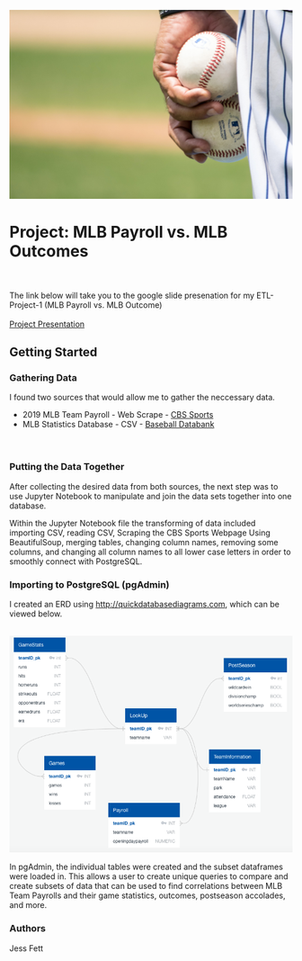 ![Baseball Image](https://github.com/jessfett/ETL-Project-1/blob/main/Images/jose-morales-3k_FcShH0jY-unsplash.jpg)

# Project: MLB Payroll vs. MLB Outcomes</br></br>

The link below will take you to the google slide presenation for my ETL-Project-1 (MLB Payroll vs. MLB Outcome)</br></br>
[Project Presentation](https://docs.google.com/presentation/d/14S_7Sir97bALFzHrfzwbBoxfyIS9VENwlw5ANf3TPEw/edit?usp=sharing)

## Getting Started

### Gathering Data</br>

I found two sources that would allow me to gather the neccessary data. 

- 2019 MLB Team Payroll  - Web Scrape - [CBS Sports](https://www.cbssports.com/mlb/news/2019-mlb-opening-day-payrolls-red-sox-cubs-yankees-open-season-above-competitive-balance-tax-threshold/)</br>
- MLB Statistics Database - CSV - [Baseball Databank](https://github.com/chadwickbureau/baseballdatabank)</br>
</br></br>

### Putting the Data Together</br>

After collecting the desired data from both sources, the next step was to use Jupyter Notebook to manipulate and join the data sets together into one database.

Within the Jupyter Notebook file the transforming of data included importing CSV, reading CSV, Scraping the CBS Sports Webpage Using BeautifulSoup, merging tables, changing column names, removing some columns, and changing all column names to all lower case letters in order to smoothly connect with PostgreSQL.

### Importing to PostgreSQL (pgAdmin)

I created an ERD using http://quickdatabasediagrams.com, which can be viewed below. </br></br>

![ERD](https://github.com/jessfett/ETL-Project-1/blob/main/Images/Screen%20Shot%202020-11-11%20at%2010.13.33%20PM.png)


In pgAdmin, the individual tables were created and the subset dataframes were loaded in. This allows a user to create unique queries to compare and create subsets of data that can be used to find correlations between MLB Team Payrolls and their game statistics, outcomes, postseason accolades, and more.

### Authors

Jess Fett
